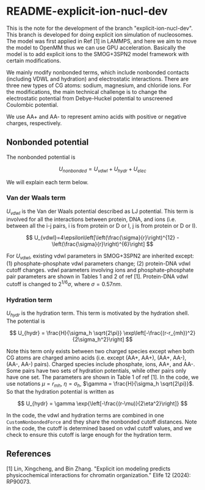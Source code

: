 # README-explicit-ion-nucl-dev

This is the note for the development of the branch "explicit-ion-nucl-dev". This branch is developed for doing explicit ion simulation of nucleosomes. The model was first applied in Ref [1] in LAMMPS, and here we aim to move the model to OpenMM thus we can use GPU acceleration. Basically the model is to add explicit ions to the SMOG+3SPN2 model framework with certain modifications. 

We mainly modify nonbonded terms, which include nonbonded contacts (including VDWL and hydration) and electrostatic interactions. There are three new types of CG atoms: sodium, magnesium, and chloride ions. For the modifications, the main technical challenge is to change the electrostatic potential from Debye-Huckel potential to unscreened Coulombic potential. 

We use AA+ and AA- to represent amino acids with positive or negative charges, respectively. 

## Nonbonded potential

The nonbonded potential is

$$
U_{nonbonded}=U_{vdwl}+U_{hydr}+U_{elec}
$$

We will explain each term below.

### Van der Waals term

$U_{vdwl}$ is the Van der Waals potential described as LJ potential. This term is involved for all the interactions between protein, DNA, and ions (i.e. between all the i-j pairs, i is from protein or D or I, j is from protein or D or I).

$$
U_{vdwl}=4\epsilon\left[\left(\frac{\sigma}{r}\right)^{12} - \left(\frac{\sigma}{r}\right)^{6}\right]
$$

For $U_{vdwl}$, existing vdwl parameters in SMOG+3SPN2 are inherited except: (1) phosphate-phosphate vdwl parameters change; (2) protein-DNA vdwl cutoff changes. vdwl parameters involving ions and phosphate-phosphate pair parameters are shown in Tables 1 and 2 of ref [1]. Protein-DNA vdwl cutoff is changed to $2^{1/6}\sigma$, where $\sigma=0.57 nm$. 

### Hydration term

$U_{hydr}$ is the hydration term. This term is motivated by the hydration shell. The potential is 

$$
U_{hydr} = \frac{H}{\sigma_h \sqrt{2\pi}} \exp\left[-\frac{(r-r_{mh})^2}{2\sigma_h^2}\right]
$$

Note this term only exists between two charged species except when both CG atoms are charged amino acids (i.e. except (AA+, AA+), (AA+, AA-), (AA-, AA-) pairs). Charged species include phosphate, ions, AA+, and AA-. Some pairs have two sets of hydration potentials, while other pairs only have one set. The parameters are shown in Table 1 of ref [1]. In the code, we use notations $\mu = r_{mh}$, $\eta = \sigma_h$, $\gamma = \frac{H}{\sigma_h \sqrt{2\pi}}$. So that the hydration potential is written as

$$
U_{hydr} = \gamma \exp{\left[-\frac{(r-\mu)}{2\eta^2}\right]}
$$

In the code, the vdwl and hydration terms are combined in one `CustomNonbondedForce` and they share the nonbonded cutoff distances. Note in the code, the cutoff is determined based on vdwl cutoff values, and we check to ensure this cutoff is large enough for the hydration term. 






## References
[1] Lin, Xingcheng, and Bin Zhang. "Explicit ion modeling predicts physicochemical interactions for chromatin organization." Elife 12 (2024): RP90073.




